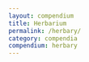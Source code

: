 ```yaml
---
layout: compendium
title: Herbarium
permalink: /herbary/
category: compendia
compendium: herbary
---
```


